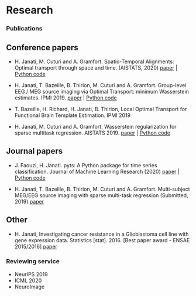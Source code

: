 # Research

### Publications


## Conference papers
- H. Janati, M. Cuturi and A. Gramfort. Spatio-Temporal Alignments: Optimal transport through space and time. (AISTATS, 2020)
[paper](https://arxiv.org/pdf/1910.03860.pdf) | [Python code](https://github.com/hichamjanati/spatio-temporal-alignements)

- H. Janati, T. Bazeille, B. Thirion, M. Cuturi and A. Gramfort.
Group-level EEG / MEG source imaging via Optimal Transport: minimum Wasserstein estimates. IPMI 2019.
[paper](https://arxiv.org/abs/1902.04812) | [Python code](https://github.com/hichamjanati/mwe)

- T. Bazeille, H. Richard, H. Janati, B. Thirion,
Local Optimal Transport for Functional Brain Template Estimation. IPMI 2019

- H. Janati, M. Cuturi and A. Gramfort. Wasserstein regularization for sparse multitask regression. AISTATS 2019.
[paper](http://proceedings.mlr.press/v89/janati19a.html) | [Python code](https://github.com/hichamjanati/mtw)


## Journal papers

- J. Faouzi, H. Janati. pyts: A Python package for time series classification.
Journal of Machine Learning Research (2020)
[paper](http://jmlr.org/papers/v21/19-763.html) | [Python code](https://github.com/johannfaouzi/pyts)

- H. Janati, T. Bazeille, B. Thirion, M. Cuturi and A. Gramfort.
Multi-subject MEG/EEG source imaging with sparse multi-task regression (Submitted, 2019)
[paper](https://arxiv.org/pdf/1910.01914.pdf)



## Other
- H. Janati, Investigating cancer resistance in a Glioblastoma cell line with gene expression
data. Statistics [stat]. 2016.  [Best paper award - ENSAE 2015/2016]
[paper](https://hal.inria.fr/hal-01412944/document)


### Reviewing service

- NeurIPS 2019
- ICML 2020
- NeuroImage
